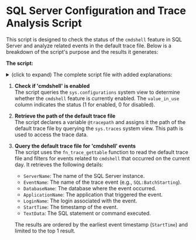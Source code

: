 # SQL Server Configuration and Trace Analysis Script

This script is designed to check the status of the `cmdshell` feature in SQL Server and analyze related events in the default trace file. Below is a breakdown of the script's purpose and the results it generates:

<b>The script:</b>

<details>
<summary>(click to expand) The complete script file with added explanations:</summary>

```sql
-- Check if 'cmdshell' is enabled in SQL Server configurations
SELECT value_in_use 
FROM sys.configurations 
WHERE name LIKE '%cmdshell%';

-- Retrieve the path of the default trace file
DECLARE @tracepath NVARCHAR(256);
SELECT @tracepath = path
FROM sys.traces
WHERE is_default = 1;

-- Query the default trace file for events related to 'cmdshell' on the current day
SELECT TOP 1 
    @@SERVERNAME AS ServerName,
    TE.name AS EventName,
    T.DatabaseName,
    T.ApplicationName,
    T.LoginName,
    T.StartTime,
    T.TextData
FROM fn_trace_gettable(@tracepath, DEFAULT) T
JOIN sys.trace_events TE ON T.EventClass = TE.trace_event_id
WHERE CONVERT(DATE, StartTime) = CONVERT(DATE, GETDATE()) 
    AND T.TextData LIKE '%cmdshell%'
ORDER BY T.StartTime ASC;
```

</details>



1. **Check if 'cmdshell' is enabled**  
   The script queries the `sys.configurations` system view to determine whether the `cmdshell` feature is currently enabled. The `value_in_use` column indicates the status (1 for enabled, 0 for disabled).

2. **Retrieve the path of the default trace file**  
   The script declares a variable `@tracepath` and assigns it the path of the default trace file by querying the `sys.traces` system view. This path is used to access the trace data.

3. **Query the default trace file for 'cmdshell' events**  
   The script uses the `fn_trace_gettable` function to read the default trace file and filters for events related to `cmdshell` that occurred on the current day. It retrieves the following details:
   - `ServerName`: The name of the SQL Server instance.
   - `EventName`: The name of the trace event (e.g., `SQL:BatchStarting`).
   - `DatabaseName`: The database where the event occurred.
   - `ApplicationName`: The application that triggered the event.
   - `LoginName`: The login associated with the event.
   - `StartTime`: The timestamp of the event.
   - `TextData`: The SQL statement or command executed.

   The results are ordered by the earliest event timestamp (`StartTime`) and limited to the top 1 result.